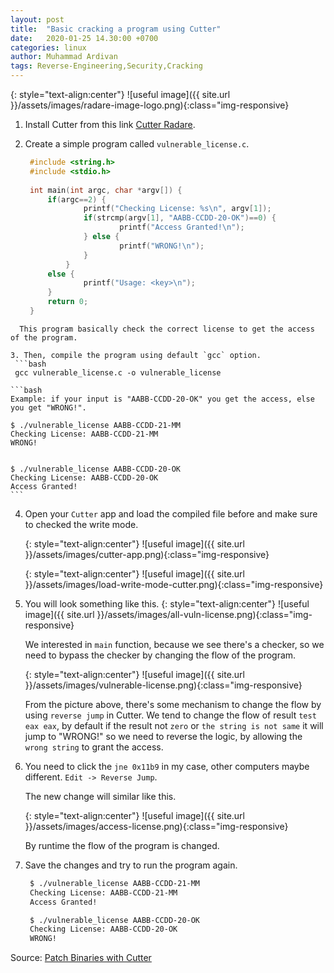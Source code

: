 ```yaml
---
layout: post
title:  "Basic cracking a program using Cutter"
date:   2020-01-25 14.30:00 +0700
categories: linux
author: Muhammad Ardivan
tags: Reverse-Engineering,Security,Cracking
---
```


{: style="text-align:center"}
![useful image]({{ site.url }}/assets/images/radare-image-logo.png){:class="img-responsive}

1. Install Cutter from this link <a target="_blank" href="https://github.com/radareorg/cutter">Cutter Radare</a>.

2. Create a simple program called `vulnerable_license.c`.
   
   ```cpp
    #include <string.h>
    #include <stdio.h>
        
    int main(int argc, char *argv[]) {
        if(argc==2) {
                printf("Checking License: %s\n", argv[1]);
                if(strcmp(argv[1], "AABB-CCDD-20-OK")==0) {
                        printf("Access Granted!\n");
                } else {
                        printf("WRONG!\n");
                }
            } 
        else {
                printf("Usage: <key>\n");
        }
        return 0;
    }
  ```
    This program basically check the correct license to get the access of the program.

3. Then, compile the program using default `gcc` option.
   ```bash
   gcc vulnerable_license.c -o vulnerable_license
   ```

    ```bash
    Example: if your input is "AABB-CCDD-20-OK" you get the access, else you get "WRONG!".

    $ ./vulnerable_license AABB-CCDD-21-MM 
    Checking License: AABB-CCDD-21-MM
    WRONG!


    $ ./vulnerable_license AABB-CCDD-20-OK 
    Checking License: AABB-CCDD-20-OK
    Access Granted!
    ```

4. Open your `Cutter` app and load the compiled file before and make sure to checked the write mode.
   
   {: style="text-align:center"}
   ![useful image]({{ site.url }}/assets/images/cutter-app.png){:class="img-responsive}

   {: style="text-align:center"}
   ![useful image]({{ site.url }}/assets/images/load-write-mode-cutter.png){:class="img-responsive}
   
5. You will look something like this.
   {: style="text-align:center"}
   ![useful image]({{ site.url }}/assets/images/all-vuln-license.png){:class="img-responsive}

   We interested in `main` function, because we see there's a checker, so we need to bypass the checker by changing the flow of the program.

   {: style="text-align:center"}
   ![useful image]({{ site.url }}/assets/images/vulnerable-license.png){:class="img-responsive}
    
   From the picture above, there's some mechanism to change the flow by using `reverse jump` in Cutter. We tend to change the flow of result `test eax eax`, by default if the result not `zero` or `the string is not same` it will jump to "WRONG!" so we need to reverse the logic, by allowing the `wrong string` to grant the access.

6. You need to click the `jne 0x11b9` in my case, other computers maybe different. `Edit -> Reverse Jump`.
   
   The new change will similar like this.

   {: style="text-align:center"}
   ![useful image]({{ site.url }}/assets/images/access-license.png){:class="img-responsive}

   By runtime the flow of the program is changed.
   
7. Save the changes and try to run the program again.
   ```bash
    $ ./vulnerable_license AABB-CCDD-21-MM 
    Checking License: AABB-CCDD-21-MM
    Access Granted!

    $ ./vulnerable_license AABB-CCDD-20-OK
    Checking License: AABB-CCDD-20-OK
    WRONG!
   ```

Source: <a target="_blank" href="https://www.megabeets.net/5-ways-to-patch-binaries-with-cutter/">Patch Binaries with Cutter</a>